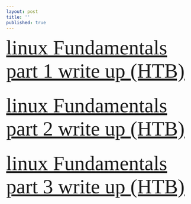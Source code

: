 ```yaml
---
layout: post
title: ''
published: true
---
```

  <span style="font-family:Papyrus; color:red; font-size:55px;">  [linux Fundamentals part 1 write up  (HTB)](<https://yehyazakareya.github.io/linux>) </span> <br/><br/>



  
 <span style="font-family:Papyrus; color:red; font-size:55px;">   [linux Fundamentals part 2 write up  (HTB)](https://yehyazakareya.github.io/linux2) </span> <br/><br/>
  
  
  
  
<span style="font-family:Papyrus; color:red; font-size:55px;">   [linux Fundamentals part 3 write up  (HTB)](https://yehyazakareya.github.io/linux3) </span>
